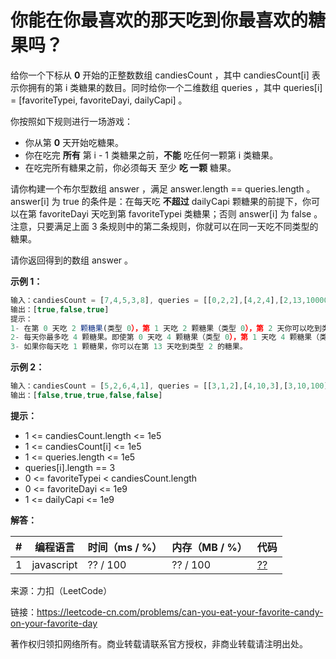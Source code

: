 # 你能在你最喜欢的那天吃到你最喜欢的糖果吗？

给你一个下标从 **0** 开始的正整数数组 candiesCount ，其中 candiesCount[i] 表示你拥有的第 i 类糖果的数目。同时给你一个二维数组 queries ，其中 queries[i] = [favoriteTypei, favoriteDayi, dailyCapi] 。

你按照如下规则进行一场游戏：

- 你从第 **0** 天开始吃糖果。
- 你在吃完 **所有** 第 i - 1 类糖果之前，**不能** 吃任何一颗第 i 类糖果。
- 在吃完所有糖果之前，你必须每天 至少 **吃 一颗** 糖果。

请你构建一个布尔型数组 answer ，满足 answer.length == queries.length 。answer[i] 为 true 的条件是：在每天吃 **不超过** dailyCapi 颗糖果的前提下，你可以在第 favoriteDayi 天吃到第 favoriteTypei 类糖果；否则 answer[i] 为 false 。注意，只要满足上面 3 条规则中的第二条规则，你就可以在同一天吃不同类型的糖果。

请你返回得到的数组 answer 。

**示例 1：**

``` javascript
输入：candiesCount = [7,4,5,3,8], queries = [[0,2,2],[4,2,4],[2,13,1000000000]]
输出：[true,false,true]
提示：
1- 在第 0 天吃 2 颗糖果(类型 0），第 1 天吃 2 颗糖果（类型 0），第 2 天你可以吃到类型 0 的糖果。
2- 每天你最多吃 4 颗糖果。即使第 0 天吃 4 颗糖果（类型 0），第 1 天吃 4 颗糖果（类型 0 和类型 1），你也没办法在第 2 天吃到类型 4 的糖果。换言之，你没法在每天吃 4 颗糖果的限制下在第 2 天吃到第 4 类糖果。
3- 如果你每天吃 1 颗糖果，你可以在第 13 天吃到类型 2 的糖果。
```

**示例 2：**

``` javascript
输入：candiesCount = [5,2,6,4,1], queries = [[3,1,2],[4,10,3],[3,10,100],[4,100,30],[1,3,1]]
输出：[false,true,true,false,false]
```

**提示：**

- 1 <= candiesCount.length <= 1e5
- 1 <= candiesCount[i] <= 1e5
- 1 <= queries.length <= 1e5
- queries[i].length == 3
- 0 <= favoriteTypei < candiesCount.length
- 0 <= favoriteDayi <= 1e9
- 1 <= dailyCapi <= 1e9

**解答：**

**#**|**编程语言**|**时间（ms / %）**|**内存（MB / %）**|**代码**
--|--|--|--|--
1|javascript|?? / 100|?? / 100|[??](./javascript/ac_v1.js)

来源：力扣（LeetCode）

链接：https://leetcode-cn.com/problems/can-you-eat-your-favorite-candy-on-your-favorite-day

著作权归领扣网络所有。商业转载请联系官方授权，非商业转载请注明出处。
